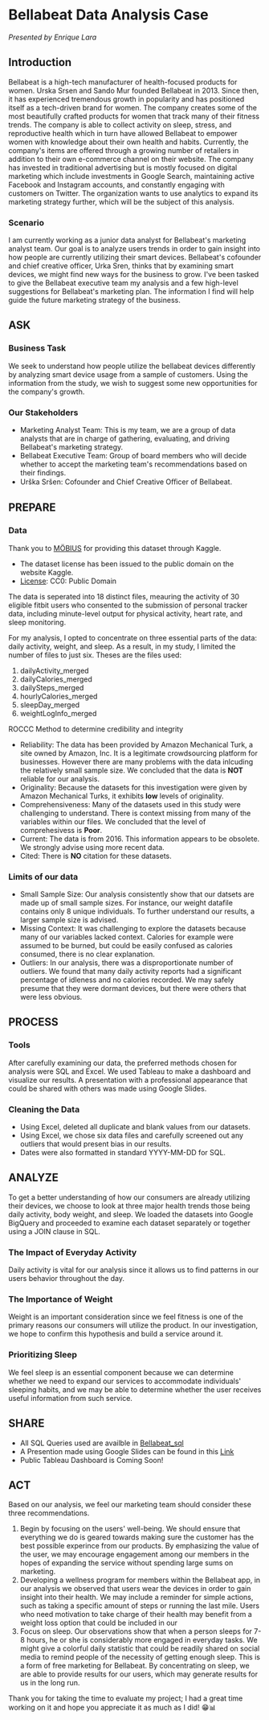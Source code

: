 # Bellabeat Data Analysis Case
*Presented by Enrique Lara*

## Introduction
Bellabeat is a high-tech manufacturer of health-focused products for women. Urska Srsen and Sando Mur founded Bellabeat in 2013. Since then, it has experienced tremendous growth in popularity and has positioned itself as a tech-driven brand for women. The company creates some of the most beautifully crafted products for women that track many of their fitness trends. The company is able to collect activity on sleep, stress, and reproductive health which in turn have allowed Bellabeat to empower women with knowledge about their own health and habits. Currently, the company's items are offered through a growing number of retailers in addition to their own e-commerce channel on their website. The company has invested in traditional advertising but is mostly focused on digital marketing which include investments in Google Search, maintaining active Facebook and Instagram accounts, and constantly engaging with customers on Twitter. The organization wants to use analytics to expand its marketing strategy further, which will be the subject of this analysis.

### Scenario
I am currently working as a junior data analyst for Bellabeat's marketing analyst team. Our goal is to analyze users trends in order to gain insight into how people are currently utilizing their smart devices. Bellabeat's cofounder and chief creative officer, Urka Sren, thinks that by examining smart devices, we might find new ways for the business to grow. I've been tasked to give the Bellabeat executive team  my analysis and a few high-level suggestions for Bellabeat's marketing plan. The information I find will help guide the future marketing strategy of the business.

## ASK
### Business Task
We seek to understand how people utilize the bellabeat devices differently by analyzing smart device usage from a sample of customers. Using the information from the study, we wish to suggest some new opportunities for the company's growth.

### Our Stakeholders
- Marketing Analyst Team: This is my team, we are a group of data analysts that are in charge of gathering, evaluating, and driving Bellabeat's marketing strategy.
- Bellabeat Executive Team: Group of board members who will decide whether to accept the marketing team's recommendations based on their findings.
- Urška Sršen: Cofounder and Chief Creative Oﬃcer of Bellabeat.


## PREPARE
### Data
Thank you to [MÖBIUS](https://www.kaggle.com/arashnic) for providing this dataset through Kaggle.
- The dataset license has been issued to the public domain on the website Kaggle. 
- [License](https://creativecommons.org/publicdomain/zero/1.0/): CC0: Public Domain

The data is seperated into 18 distinct files, meauring the activity of 30 eligible fitbit users who consented to the submission of personal tracker data, including minute-level output for physical activity, heart rate, and sleep monitoring.

For my analysis, I opted to concentrate on three essential parts of the data: daily activity, weight, and sleep. As a result, in my study, I limited the number of files to just six. Theses are the files used:
1. dailyActivity_merged
2. dailyCalories_merged
3. dailySteps_merged
4. hourlyCalories_merged
5. sleepDay_merged
6. weightLogInfo_merged

ROCCC Method to determine credibility and integrity
- Reliability: The data has been provided by Amazon Mechanical Turk, a site owned by Amazon, Inc. It is a legitimate crowdsourcing platform for businesses. However there are many problems with the data inlcuding the relatively small sample size. We concluded that the data is **NOT** reliable for our analysis.
- Originality: Because the datasets for this investigation were given by Amazon Mechanical Turks, it exhibits **low** levels of originality.
- Comprehensiveness: Many of the datasets used in this study were challenging to understand. There is context missing from many of the variables within our files. We concluded that the level of comprehesivess is **Poor**.
- Current: The data is from 2016. This information appears to be obsolete. We strongly advise using more recent data.
- Cited: There is **NO** citation for these datasets.

### Limits of our data
- Small Sample Size: Our analysis consistently show that our datsets are made up of small sample sizes. For instance, our weight datafile contains only 8 unique individuals. To further understand our results, a larger sample size is advised.
- Missing Context: It was challenging to explore the datasets because many of our variables lacked context. Calories for example were assumed to be burned, but could be easily confused as calories consumed, there is no clear explanation. 
- Outliers: In our analysis, there was a disproportionate number of outliers. We found that many daily activity reports had a significant percentage of idleness and no calories recorded. We may safely presume that they were dormant devices, but there were others that were less obvious.


## PROCESS
### Tools
After carefully examining our data, the preferred methods chosen for analysis were SQL and Excel. We used Tableau to make a dashboard and visualize our results. A presentation with a professional appearance that could be shared with others was made using Google Slides.

### Cleaning the Data
- Using Excel, deleted all duplicate and blank values from our datasets.
- Using Excel, we chose six data files and carefully screened out any outliers that would present bias in our results.
- Dates were also formatted in standard YYYY-MM-DD for SQL.


## ANALYZE
To get a better understanding of how our consumers are already utilizing their devices, we choose to look at three major health trends those being daily activity, body weight, and sleep. We loaded the datasets into Google BigQuery and proceeded to examine each dataset separately or together using a JOIN clause in SQL.

### The Impact of Everyday Activity
Daily activity is vital for our analysis since it allows us to find patterns in our users behavior throughout the day.

### The Importance of Weight
Weight is an important consideration since we feel fitness is one of the primary reasons our consumers will utilize the product. In our investigation, we hope to confirm this hypothesis and build a service around it.

### Prioritizing Sleep
We feel sleep is an essential component because we can determine whether we need to expand our services to accommodate individuals' sleeping habits, and we may be able to determine whether the user receives useful information from such service.


## SHARE 
- All SQL Queries used are availble in [Bellabeat_sql](https://github.com/enriquelara11/Bellabeat/blob/main/Bellabeat_Analysis.sql)
- A Presention made using Google Slides can be found in this [Link](https://github.com/enriquelara11/Bellabeat/blob/main/Bellabeat%20Data%20Analysis%20Presentation.pdf)
- Public Tableau Dashboard is Coming Soon!


## ACT
Based on our analysis, we feel our marketing team should consider these three recommendations.

1. Begin by focusing on the users' well-being. We should ensure that everything we do is geared towards making sure the customer has the best possible experince from our products. By emphasizing the value of the user, we may encourage engagement among our members in the hopes of expanding the service without spending large sums on marketing. 
2. Developing  a wellness program for members within the Bellabeat app, in our analysis we observed that users wear the devices in order to gain insight into their health. We may include a reminder for simple actions, such as taking a specific amount of steps or running the last mile.  Users who need motivation to take charge of their health may benefit from a weight loss option that could be included in our 
3. Focus on sleep. Our observations show that when a person sleeps for 7-8 hours, he or she is considerably more engaged in everyday tasks. We might give a colorful daily statistic that could be readily shared on social media to remind people of the necessity of getting enough sleep. This is a form of free marketing for Bellabeat. By concentrating on sleep, we are able to provide results for our users, which may generate results for us in the long run.


Thank you for taking the time to evaluate my project; I had a great time working on it and hope you appreciate it as much as I did! 😁📊


